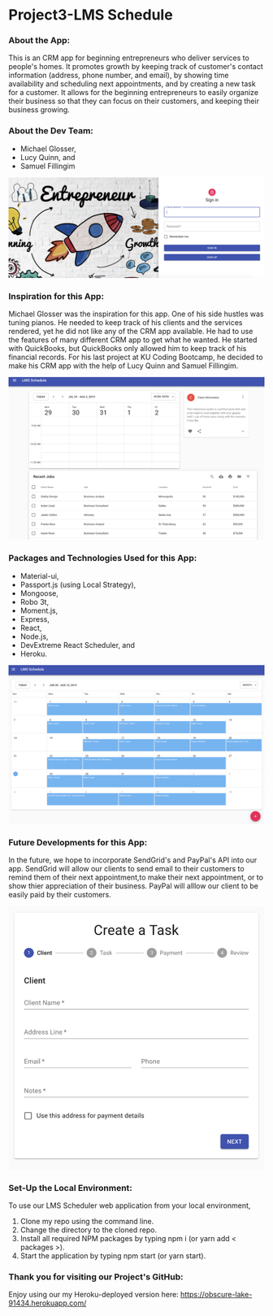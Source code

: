 # Project3-LMS Schedule

### About the App:

This is an CRM app for beginning entrepreneurs who deliver services to people's homes.  It promotes growth by keeping track of customer's contact information (address, phone number, and email), by showing time availability and scheduling next appointments, and by creating a new task for a customer.  It allows for the beginning entrepreneurs to easily organize their business so that they can focus on their customers, and keeping their business growing.

### About the Dev Team:

* Michael Glosser,
* Lucy Quinn, and 
* Samuel Fillingim

![Image of LMS Schedule](./images/homePageLMSSchedule.png)

### Inspiration for this App:

Michael Glosser was the inspiration for this app.  One of his side hustles was tuning pianos.  He needed to keep track of his clients and the services rendered, yet he did not like any of the CRM app available.  He had to use the features of many different CRM app to get what he wanted.  He started with QuickBooks, but QuickBooks only allowed him to keep track of his financial records.  For his last project at KU Coding Bootcamp, he decided to make his CRM app with the help of Lucy Quinn and Samuel Fillingim.

![Image of LMS Schedule](./images/dashboardLMSSchedule.png)

### Packages and Technologies Used for this App:
* Material-ui,
* Passport.js (using Local Strategy),
* Mongoose,
* Robo 3t,
* Moment.js,
* Express,
* React, 
* Node.js, 
* DevExtreme React Scheduler, and
* Heroku.

![Image of LMS Schedule](./images/calendarLMSSchedule.png)

###  Future Developments for this App:

In the future, we hope to incorporate SendGrid's and PayPal's API into our app.  SendGrid will allow our clients to send email to their customers to remind them of their next appointment,to make their next appointment, or to show thier appreciation of their business.  PayPal will alllow our client to be easily paid by their customers.

![Image of LMS Schedule](./images/taskFormLMSSchedule.png)

### Set-Up the Local Environment:

To use our LMS Scheduler web application from your local environment,

1. Clone my repo using the command line.
2. Change the directory to the cloned repo.
3. Install all required NPM packages by typing npm i (or yarn add < packages >).
4. Start the application by typing npm start (or yarn start).

###  Thank you for visiting our Project's GitHub:

Enjoy using our my Heroku-deployed version here: https://obscure-lake-91434.herokuapp.com/